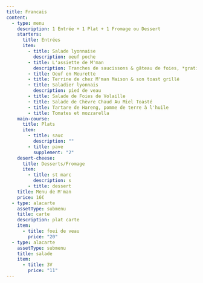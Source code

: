 ```yaml
---
title: Francais
content:
  - type: menu
    description: 1 Entrée + 1 Plat + 1 Fromage ou Dessert
    starters:
      title: Entrées
      item:
        - title: Salade lyonnaise
          description: oeuf poche
        - title: L'assiette de M'man
          description: Tranches de saucissons & gâteau de foies, *gratinés au four *
        - title: Oeuf en Meurette
        - title: Terrine de chez M'man Maison & son toast grillé
        - title: Saladier lyonnais
          description: pied de veau
        - title: Salade de Foies de Volaille
        - title: Salade de Chèvre Chaud Au Miel Toasté
        - title: Tartare de Hareng, pomme de terre à l'huile
        - title: Tomates et mozzarella
    main-course:
      title: Plats
      item:
        - title: sauc
          description: ""
        - title: pave
          supplement: "2"
    desert-cheese:
      title: Desserts/Fromage
      item:
        - title: st marc
          description: s
        - title: dessert
    title: Menu de M'man
    price: 16€
  - type: alacarte
    assetType: submenu
    title: carte
    description: plat carte
    item:
      - title: foei de veau
        price: "20"
  - type: alacarte
    assetType: submenu
    title: salade
    item:
      - title: 3V
        price: "11"
---
```


